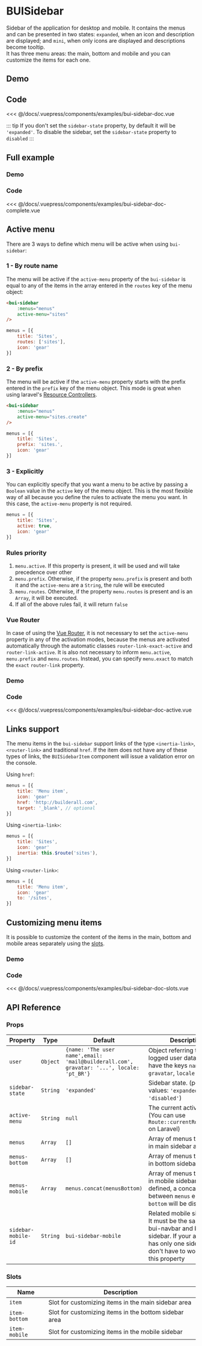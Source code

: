 # BUISidebar

Sidebar of the application for desktop and mobile. It contains the menus and can be presented in two states: `expanded`, when an icon and description are displayed; and `mini`, when only icons are displayed and descriptions become tooltip. 
<br>
It has three menu areas: the main, bottom and mobile and you can customize the items for each one.

## Demo
<Demo componentName="examples-bui-sidebar-doc" />

## Code
<SourceCode>
<<< @/docs/.vuepress/components/examples/bui-sidebar-doc.vue
</SourceCode>

::: tip
If you don't set the `sidebar-state` property, by default it will be `'expanded'`. To disable the sidebar, set the `sidebar-state` property to `disabled`
::: 

## Full example

### Demo
<Demo componentName="examples-bui-sidebar-doc-complete" />

### Code
<SourceCode>
<<< @/docs/.vuepress/components/examples/bui-sidebar-doc-complete.vue
</SourceCode>

## Active menu

There are 3 ways to define which menu will be active when using `bui-sidebar`:

### 1 - By route name

The menu will be active if the `active-menu` property of the `bui-sidebar` is equal to any of the items in the array entered in the `routes` key of the menu object:

```html {3}
<bui-sidebar 
	:menus="menus"
	active-menu="sites"
/>
```

```js {3}
menus = [{
	title: 'Sites',
	routes: ['sites'], 
	icon: 'gear'
}]
```

### 2 - By prefix

The menu will be active if the `active-menu` property starts with the prefix entered in the `prefix` key of the menu object. This mode is great when using laravel's [Resource Controllers](https://laravel.com/docs/8.x/controllers#resource-controllers).

```html {3}
<bui-sidebar 
	:menus="menus"
	active-menu="sites.create"
/>
```

```js {3}
menus = [{
	title: 'Sites',
	prefix: 'sites.', 
	icon: 'gear'
}]
```

### 3 - Explicitly

You can explicitly specify that you want a menu to be active by passing a `Boolean` value in the `active` key of the menu object. This is the most flexible way of all because you define the rules to activate the menu you want. In this case, the `active-menu` property is not required.

```js {3}
menus = [{
	title: 'Sites',
	active: true, 
	icon: 'gear'
}]
```

### Rules priority
1. `menu.active`. If this property is present, it will be used and will take precedence over other
2. `menu.prefix`. Otherwise, if the property `menu.prefix` is present and both it and the `active-menu` are a `String`, the rule will be executed
3. `menu.routes`. Otherwise, if the property `menu.routes` is present and is an `Array`, it will be executed.
4. If all of the above rules fail, it will return `false`

### Vue Router
In case of using the [Vue Router](https://router.vuejs.org/), it is not necessary to set the `active-menu` property in any of the activation modes, because the menus are activated automatically through the automatic classes `router-link-exact-active` and `router-link-active`. It is also not necessary to inform `menu.active`, `menu.prefix` and `menu.routes`. Instead, you can specify `menu.exact` to match the `exact` `router-link` property.

### Demo
<Demo componentName="examples-bui-sidebar-doc-active" />

### Code
<SourceCode>
<<< @/docs/.vuepress/components/examples/bui-sidebar-doc-active.vue
</SourceCode>

## Links support
The menu items in the `bui-sidebar` support links of the type `<inertia-link>`, `<router-link>` and traditional `href`. If the item does not have any of these types of links, the `BUISidebarItem` component will issue a validation error on the console.

Using `href`:

```js {4,5}
menus = [{
	title: 'Menu item',
	icon: 'gear'
	href: 'http://builderall.com',
	target: '_blank', // optional
}]
```

Using `<inertia-link>`:

```js {4}
menus = [{
	title: 'Sites',
	icon: 'gear'
	inertia: this.$route('sites'),
}]
```

Using `<router-link>`:

```js {4}
menus = [{
	title: 'Menu item',
	icon: 'gear'
	to: '/sites',
}]
```

## Customizing menu items
It is possible to customize the content of the items in the main, bottom and mobile areas separately using the [slots](#slots).
### Demo
<Demo componentName="examples-bui-sidebar-doc-slots" />

### Code
<SourceCode>
<<< @/docs/.vuepress/components/examples/bui-sidebar-doc-slots.vue
</SourceCode>

## API Reference

### Props
| Property | Type | Default | Description |
| -------- | ---- | ------- | ----------- |
| `user` | `Object` | `{name: 'The user name',email: 'mail@builderall.com', gravatar: '...', locale: 'pt_BR'}` | Object referring to the logged user data. He must have the keys `name`, `email`, `gravatar`, `locale` |
| `sidebar-state` | `String` | `'expanded'` | Sidebar state. (possible values: `'expanded'`, `'mini'`, `'disabled'`) |
| `active-menu` | `String` | `null` | The current active menu (You can use `Route::currentRouteName()` on Laravel) |
| `menus` | `Array` | `[]` | Array of menus to display in main sidebar area |
| `menus-bottom` | `Array` | `[]` | Array of menus to display in bottom sidebar area |
| `menus-mobile` | `Array` | `menus.concat(menusBottom)` | Array of menus to display in mobile sidebar. If not defined, a concatenation between `menus` e `menus-bottom` will be displayed |
| `sidebar-mobile-id` | `String` | `bui-sidebar-mobile` | Related mobile sidebar ID. It must be the same in the bui-navbar and bui-sidebar. If your application has only one sidebar you don't have to worry about this property  


### Slots
| Name | Description |
| -------- | ----------- |
| `item` | Slot for customizing items in the main sidebar area |
| `item-bottom` | Slot for customizing items in the bottom sidebar area |
| `item-mobile` | Slot for customizing items in the mobile sidebar |

